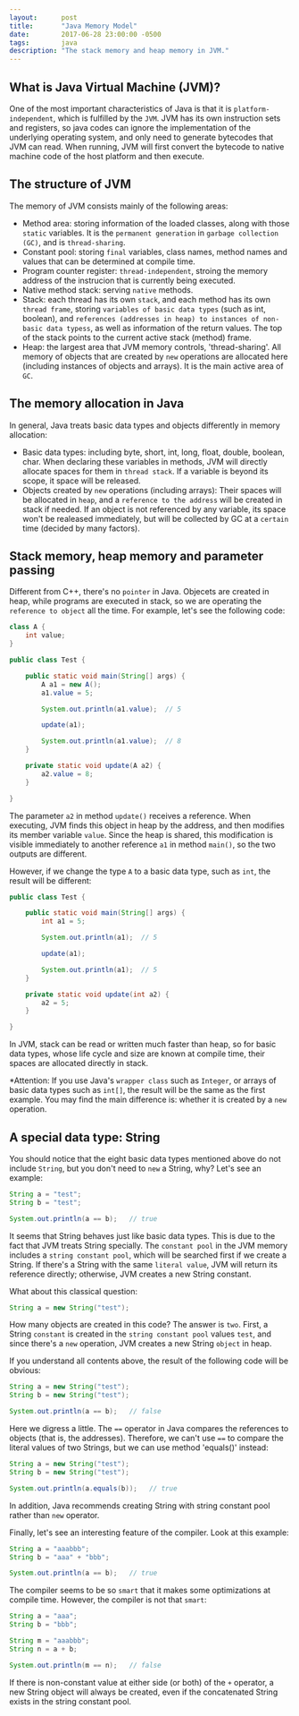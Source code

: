 ```yaml
---
layout:      post
title:       "Java Memory Model"
date:        2017-06-28 23:00:00 -0500
tags:        java
description: "The stack memory and heap memory in JVM."
---
```


## What is Java Virtual Machine (JVM)?
One of the most important characteristics of Java is that it is `platform-independent`, which is fulfilled by the `JVM`. JVM has its own instruction sets and registers, so java codes can ignore the implementation of the underlying operating system, and only need to generate bytecodes that JVM can read. When running, JVM will first convert the bytecode to native machine code of the host platform and then execute.

## The structure of JVM
The memory of JVM consists mainly of the following areas:

* Method area: storing information of the loaded classes, along with those `static` variables. It is the `permanent generation` in `garbage collection (GC)`, and is `thread-sharing`.
* Constant pool: storing `final` variables, class names, method names and values that can be determined at compile time.
* Program counter register: `thread-independent`, stroing the memory address of the instrucion that is currently being executed.
* Native method stack: serving `native` methods.
* Stack: each thread has its own `stack`, and each method has its own `thread frame`, storing `variables of basic data types` (such as int, boolean), and `references (addresses in heap) to instances of non-basic data typess`, as well as information of the return values. The top of the stack points to the current active stack (method) frame.
* Heap: the largest area that JVM memory controls, 'thread-sharing'. All memory of objects that are created by `new` operations are allocated here (including instances of objects and arrays). It is the main active area of `GC`.

## The memory allocation in Java
In general, Java treats basic data types and objects differently in memory allocation:

* Basic data types: including byte, short, int, long, float, double, boolean, char. When declaring these variables in methods, JVM will directly allocate spaces for them in `thread stack`. If a variable is beyond its scope, it space will be released.
* Objects created by `new` operations (including arrays): Their spaces will be allocated in `heap`,  and a `reference to the address` will be created in stack if needed. If an object is not referenced by any variable, its space won't be realeased immediately, but will be collected by GC at a `certain` time (decided by many factors).

## Stack memory, heap memory and parameter passing
Different from C++, there's no `pointer` in Java. Objecets are created in heap, while programs are executed in stack, so we are operating the `reference to object` all the time. For example, let's see the following code:

```java
class A {
    int value;
}

public class Test {

    public static void main(String[] args) {
        A a1 = new A();
        a1.value = 5;

        System.out.println(a1.value);  // 5

        update(a1);

        System.out.println(a1.value);  // 8
    }

    private static void update(A a2) {
        a2.value = 8;
    }

}
```

The parameter `a2` in method `update()` receives a reference. When executing, JVM finds this object in heap by the address, and then modifies its member variable `value`. Since the heap is shared, this modification is visible immediately to another reference `a1` in method `main()`, so the two outputs are different.

However, if we change the type `A` to a basic data type, such as `int`, the result will be different:

```java
public class Test {

    public static void main(String[] args) {
        int a1 = 5;

        System.out.println(a1);  // 5

        update(a1);

        System.out.println(a1);  // 5
    }

    private static void update(int a2) {
        a2 = 5;
    }

}
```

In JVM, stack can be read or written much faster than heap, so for basic data types, whose life cycle and size are known at compile time, their spaces are allocated directly in stack.

*Attention: If you use Java's `wrapper class` such as `Integer`, or arrays of basic data types such as `int[]`, the result will be the same as the first example. You may find the main difference is: whether it is created by a `new` operation.

## A special data type: String
You should notice that the eight basic data types mentioned above do not include `String`, but you don't need to `new` a String, why? Let's see an example:

```java
String a = "test";
String b = "test";

System.out.println(a == b);   // true
```

It seems that String behaves just like basic data types. This is due to the fact that JVM treats String specially. The `constant pool` in the JVM memory includes a `string constant pool`, which will be searched first if we create a String. If there's a String with the same `literal value`, JVM will return its reference directly; otherwise, JVM creates a new String constant.

What about this classical question:

```java
String a = new String("test");
```

How many objects are created in this code? The answer is `two`. First, a String `constant` is created in the `string constant pool` values `test`, and since there's a `new` operation, JVM creates a new String `object` in heap.

If you understand all contents above, the result of the following code will be obvious:

```java
String a = new String("test");
String b = new String("test");

System.out.println(a == b);   // false
```

Here we digress a little. The `==` operator in Java compares the references to objects (that is, the addresses). Therefore, we can't use `==` to compare the literal values of two Strings, but we can use method 'equals()' instead:

```java
String a = new String("test");
String b = new String("test");

System.out.println(a.equals(b));   // true
```

In addition, Java recommends creating String with string constant pool rather than `new` operator.

Finally, let's see an interesting feature of the compiler. Look at this example:

```java
String a = "aaabbb";
String b = "aaa" + "bbb";

System.out.println(a == b);   // true
```

The compiler seems to be so `smart` that it makes some optimizations at compile time. However, the compiler is not that `smart`:

```java
String a = "aaa";
String b = "bbb";

String m = "aaabbb";
String n = a + b;

System.out.println(m == n);   // false
```

If there is non-constant value at either side (or both) of the `+` operator, a new String object will always be created, even if the concatenated String exists in the string constant pool.
